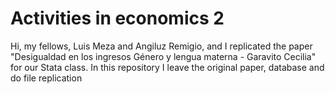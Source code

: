 # Activities in economics 2
Hi, my fellows, Luis Meza and Angiluz Remigio, and I replicated the paper "Desigualdad en los ingresos Género y lengua materna - Garavito Cecilia" for our Stata class. In this repository I leave the original paper, database and do file replication
